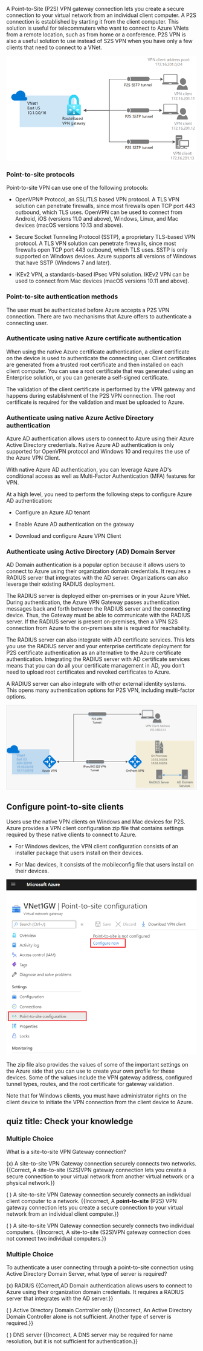 

A Point-to-Site (P2S) VPN gateway connection lets you create a secure connection to your virtual network from an individual client computer. A P2S connection is established by starting it from the client computer. This solution is useful for telecommuters who want to connect to Azure VNets from a remote location, such as from home or a conference. P2S VPN is also a useful solution to use instead of S2S VPN when you have only a few clients that need to connect to a VNet.

![Connect from a computer to an Azure VNet - point-to-site connection diagram](../media/point-to-site-diagram.png)

 

### Point-to-site protocols

Point-to-site VPN can use one of the following protocols:

- OpenVPN® Protocol, an SSL/TLS based VPN protocol. A TLS VPN solution can penetrate firewalls, since most firewalls open TCP port 443 outbound, which TLS uses. OpenVPN can be used to connect from Android, iOS (versions 11.0 and above), Windows, Linux, and Mac devices (macOS versions 10.13 and above).

- Secure Socket Tunneling Protocol (SSTP), a proprietary TLS-based VPN protocol. A TLS VPN solution can penetrate firewalls, since most firewalls open TCP port 443 outbound, which TLS uses. SSTP is only supported on Windows devices. Azure supports all versions of Windows that have SSTP (Windows 7 and later).

- IKEv2 VPN, a standards-based IPsec VPN solution. IKEv2 VPN can be used to connect from Mac devices (macOS versions 10.11 and above).

### Point-to-site authentication methods

The user must be authenticated before Azure accepts a P2S VPN connection. There are two mechanisms that Azure offers to authenticate a connecting user.

### Authenticate using native Azure certificate authentication

When using the native Azure certificate authentication, a client certificate on the device is used to authenticate the connecting user. Client certificates are generated from a trusted root certificate and then installed on each client computer. You can use a root certificate that was generated using an Enterprise solution, or you can generate a self-signed certificate.

The validation of the client certificate is performed by the VPN gateway and happens during establishment of the P2S VPN connection. The root certificate is required for the validation and must be uploaded to Azure.

### Authenticate using native Azure Active Directory authentication

Azure AD authentication allows users to connect to Azure using their Azure Active Directory credentials. Native Azure AD authentication is only supported for OpenVPN protocol and Windows 10 and requires the use of the Azure VPN Client.

With native Azure AD authentication, you can leverage Azure AD's conditional access as well as Multi-Factor Authentication (MFA) features for VPN.

At a high level, you need to perform the following steps to configure Azure AD authentication:

- Configure an Azure AD tenant

- Enable Azure AD authentication on the gateway

- Download and configure Azure VPN Client

### Authenticate using Active Directory (AD) Domain Server

AD Domain authentication is a popular option because it allows users to connect to Azure using their organization domain credentials. It requires a RADIUS server that integrates with the AD server. Organizations can also leverage their existing RADIUS deployment.

The RADIUS server is deployed either on-premises or in your Azure VNet. During authentication, the Azure VPN Gateway passes authentication messages back and forth between the RADIUS server and the connecting device. Thus, the Gateway must be able to communicate with the RADIUS server. If the RADIUS server is present on-premises, then a VPN S2S connection from Azure to the on-premises site is required for reachability.

The RADIUS server can also integrate with AD certificate services. This lets you use the RADIUS server and your enterprise certificate deployment for P2S certificate authentication as an alternative to the Azure certificate authentication. Integrating the RADIUS server with AD certificate services means that you can do all your certificate management in AD, you don’t need to upload root certificates and revoked certificates to Azure.

A RADIUS server can also integrate with other external identity systems. This opens many authentication options for P2S VPN, including multi-factor options.

![RADIUS authentication of client.](../media/p2s-authenticate-with-ad.png)

## Configure point-to-site clients

Users use the native VPN clients on Windows and Mac devices for P2S. Azure provides a VPN client configuration zip file that contains settings required by these native clients to connect to Azure.

- For Windows devices, the VPN client configuration consists of an installer package that users install on their devices.

- For Mac devices, it consists of the mobileconfig file that users install on their devices.

![configuration window in the azure portal for a point to site connection](../media/configure-point-to-site.png)

 

The zip file also provides the values of some of the important settings on the Azure side that you can use to create your own profile for these devices. Some of the values include the VPN gateway address, configured tunnel types, routes, and the root certificate for gateway validation.

Note that for Windows clients, you must have administrator rights on the client device to initiate the VPN connection from the client device to Azure.

 

## quiz title: Check your knowledge



### Multiple Choice



What is a site-to-site VPN Gateway connection?

(x) A site-to-site VPN Gateway connection securely connects two networks. {{Correct, A site-to-site (S2S)VPN gateway connection lets you create a secure connection to your virtual network from another virtual network or a physical network.}}

( ) A site-to-site VPN Gateway connection securely connects an individual client computer to a network. {{Incorrect, A **point-to-site** (P2S) VPN gateway connection lets you create a secure connection to your virtual network from an individual client computer.}}

( ) A site-to-site VPN Gateway connection securely connects two individual computers. {{Incorrect, A site-to-site (S2S)VPN gateway connection does not connect two individual computers.}} 



### Multiple Choice



To authenticate a user connecting through a point-to-site connection using Active Directory Domain Server, what type of server is required?

(x) RADIUS {{Correct,AD Domain authentication allows users to connect to Azure using their organization domain credentials. It requires a RADIUS server that integrates with the AD server.}}

( ) Active Directory Domain Controller only {{Incorrect, An Active Directory Domain Controller alone is not sufficient. Another type of server is required.}}

( ) DNS server {{Incorrect, A DNS server may be required for name resolution, but it is not sufficient for authentication.}}